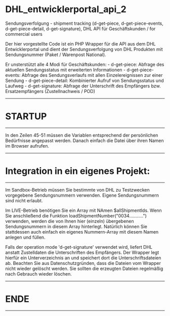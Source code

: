 # DHL_entwicklerportal_api_2
Sendungsverfolgung - shipment tracking (d-get-piece, d-get-piece-events, d-get-piece-detail, d-get-signature), DHL API für Geschäftskunden / for commercial users

Der hier vorgestellte Code ist ein PHP Wrapper für die API aus dem DHL Entwicklerportal und dient der Sendungsverfolgung von DHL Produkten mit Sendungsnummer (Paket / Warenpost National). 

Er unsterstützt alle 4 Modi für Geschäftskunden:
                     - d-get-piece: Abfrage des aktuellen Sendungsstatus mit erweiterten Informationen
                     - d-get-piece-events: Abfrage des Sendungsverlaufs mit allen Einzelereignissen zur einer Sendung
                     - d-get-piece-detail: Kombinierter Aufruf von Sendungsstatus und Laufweg
                     - d-get-signature: Abfrage der Unterschrift des Empfängers bzw. Ersatzempfängers (Zustellnachweis / POD)
      

-------------------------------------------------------------------
# STARTUP
-------------------------------------------------------------------
In den Zeilen 45-51 müssen die Variablen entsprechend der persönlichen Bedürfnisse angepasst werden.
Danach einfach die Datei über ihren Namen im Browser aufrufen.

-------------------------------------------------------------------
# Integration in ein eigenes Projekt:
-------------------------------------------------------------------
Im Sandbox-Betrieb müssen Sie bestimmte von DHL zu Testzwecken vorgegebene Sendungsnummern verwenden.
Eigene Sendungsnummern sind nicht erlaubt.

Im LIVE-Betrieb benötigen Sie ein Array mit NAmen $allShipmentIds.
Wenn Sie anschließend die Funktion loadShipmentNumber("0034...........") verwenden, werden die von Ihnen hier (einzeln) übergebenen Sendungsnummern in diesem Array hinterlegt. Natürlich können Sie stattdessen auch einfach ein eigenes Nummern-Array mit diesem Namen anlegen und füllen.

Falls der operation mode 'd-get-signature' verwendet wird, liefert DHL anstatt Zustelldaten die Unterschriften des Empfängers.
Der Wrapper legt hierfür ein Unterverzeichnis an und speichert dort die Unterschriftsdateien ab.
Beachten Sie aus Datenschutzgründen, dass die Dateien vom Wrapper nicht wieder gelöscht werden.
Sie sollten die erzeugten Dateien regelmäßig nach Gebrauch wieder löschen.

-------------------------------------------------------------------
# ENDE
-------------------------------------------------------------------
  
